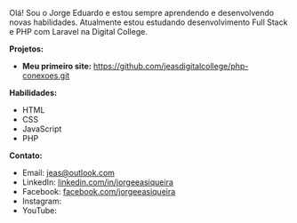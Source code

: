 Olá! Sou o Jorge Eduardo e estou sempre aprendendo e desenvolvendo novas habilidades. 
Atualmente estou estudando desenvolvimento Full Stack e PHP com Laravel na Digital College.

**Projetos:**
* **Meu primeiro site:** https://github.com/jeasdigitalcollege/php-conexoes.git

**Habilidades:**
* HTML
* CSS
* JavaScript
* PHP
  
**Contato:**
* Email: jeas@outlook.com
* LinkedIn: [linkedin.com/in/jorgeeasiqueira](https://linkedin.com/in/jorgeeasiqueira)
* Facebook: [facebook.com/jorgeeasiqueira](https://facebook.com/jorgeeasiqueira)
* Instagram: 
* YouTube: 
